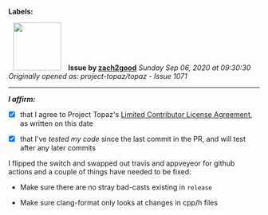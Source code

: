 **Labels:**



<a href="https://github.com/zach2good"><img src="https://avatars3.githubusercontent.com/u/1389729?v=4" width="96" height="96" hspace="10"></img></a> **Issue by [zach2good](https://github.com/zach2good)**
_Sunday Sep 06, 2020 at 09:30:30_
_Originally opened as: project-topaz/topaz - Issue 1071_

----

<!-- place 'x' mark between square [] brackets to affirm: -->
**_I affirm:_**
- [x] that I agree to Project Topaz's [Limited Contributor License Agreement](http://project-topaz.com/blob/release/CONTRIBUTOR_AGREEMENT.md), as written on this date
- [x] that I've _tested my code_ since the last commit in the PR, and will test after any later commits

I flipped the switch and swapped out travis and appveyeor for github actions and a couple of things have needed to be fixed:
- Make sure there are no stray bad-casts existing in `release`
- Make sure clang-format only looks at changes in cpp/h files
